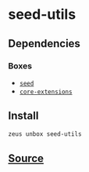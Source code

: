 
seed-utils 
====================




## Dependencies
### Boxes
* [`seed`](seed.md)
* [`core-extensions`](core-extensions.md)




## Install
```bash
zeus unbox seed-utils
```







## [Source](https://github.com/liquidapps-io/zeus-sdk/tree/master/boxes/groups/seeds/seed-utils)
